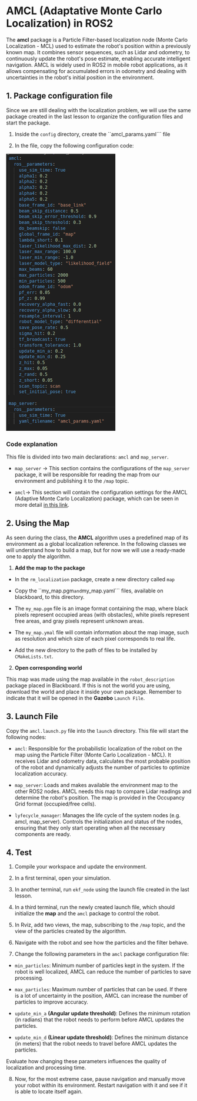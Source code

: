 # AMCL (Adaptative Monte Carlo Localization) in ROS2

The **amcl** package is a Particle Filter-based localization node (Monte Carlo Localization - MCL) used to estimate the robot's position within a previously known map. It combines sensor sequences, such as Lidar and odometry, to continuously update the robot's pose estimate, enabling accurate intelligent navigation. AMCL is widely used in ROS2 in mobile robot applications, as it allows compensating for accumulated errors in odometry and dealing with uncertainties in the robot's initial position in the environment.

## 1. Package configuration file

Since we are still dealing with the localization problem, we will use the same package created in the last lesson to organize the configuration files and start the package.

1. Inside the ```config``` directory, create the ``amcl_params.yaml``` file

2. In the file, copy the following configuration code:

![amcl configuration](./images/amcl_params.png)

### Code explanation

This file is divided into two main declarations: ```amcl``` and ```map_server```.

- ```map_server``` -> This section contains the configurations of the ```map_server``` package, it will be responsible for reading the map from our environment and publishing it to the ```/map``` topic.

- ```amcl```-> This section will contain the configuration settings for the AMCL (Adaptive Monte Carlo Localization) package, which can be seen in more detail [in this link](https://docs.nav2.org/configuration/packages/configurando-amcl.html).

## 2. Using the Map

As seen during the class, the **AMCL** algorithm uses a predefined map of its environment as a global localization reference. In the following classes we will understand how to build a map, but for now we will use a ready-made one to apply the algorithm.

1. **Add the map to the package**

- In the ```rm_localization``` package, create a new directory called ```map```

- Copy the ``my_map.pgm``` and ```my_map.yaml``` files, available on blackboard, to this directory.

- The ```my_map.pgm``` file is an image format containing the map, where black pixels represent occupied areas (with obstacles), white pixels represent free areas, and gray pixels represent unknown areas.

- The ```my_map.ymal``` file will contain information about the map image, such as resolution and which size of each pixel corresponds to real life.

- Add the new directory to the path of files to be installed by ```CMakeLists.txt```.

2. **Open corresponding world**

This map was made using the map available in the ```robot_description``` package placed in Blackboard. If this is not the world you are using, download the world and place it inside your own package. Remember to indicate that it will be opened in the **Gazebo** ```Launch File```.

## 3. Launch File

Copy the ```amcl.launch.py``` file into the ```launch``` directory. This file will start the following nodes:

- ```amcl```: Responsible for the probabilistic localization of the robot on the map using the Particle Filter (Monte Carlo Localization - MCL). It receives Lidar and odometry data, calculates the most probable position of the robot and dynamically adjusts the number of particles to optimize localization accuracy.

- ```map_server```: Loads and makes available the environment map to the other ROS2 nodes. AMCL needs this map to compare Lidar readings and determine the robot's position. The map is provided in the Occupancy Grid format (occupied/free cells).

- ```lyfecycle_manager```: Manages the life cycle of the system nodes (e.g. amcl, map_server). Controls the initialization and status of the nodes, ensuring that they only start operating when all the necessary components are ready.

## 4. Test

1. Compile your workspace and update the environment.

2. In a first terminal, open your simulation.

3. In another terminal, run ```ekf_node``` using the launch file created in the last lesson.

4. In a third terminal, run the newly created launch file, which should initialize the **map** and the ```amcl``` package to control the robot.

5. In Rviz, add two views, the map, subscribing to the ```/map``` topic, and the view of the particles created by the algorithm.

6. Navigate with the robot and see how the particles and the filter behave.

7. Change the following parameters in the ```amcl``` package configuration file:

- ```min_particles```: Minimum number of particles kept in the system. If the robot is well localized, AMCL can reduce the number of particles to save processing.

- ```max_particles```: Maximum number of particles that can be used. If there is a lot of uncertainty in the position, AMCL can increase the number of particles to improve accuracy.

- ```update_min_a``` **(Angular update threshold)**: Defines the minimum rotation (in radians) that the robot needs to perform before AMCL updates the particles.

- ```update_min_d``` **(Linear update threshold)**: Defines the minimum distance (in meters) that the robot needs to travel before AMCL updates the particles.

Evaluate how changing these parameters influences the quality of localization and processing time.

8. Now, for the most extreme case, pause navigation and manually move your robot within its environment. Restart navigation with it and see if it is able to locate itself again.